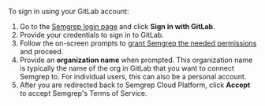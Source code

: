 <!-- Credit to Katie's SCP TOFU overhaul work -->
To sign in using your GitLab account:

1. Go to the [Semgrep login page](https://semgrep.dev/login/) and click **Sign in with GitLab**.
1. Provide your credentials to sign in to GitLab.
1. Follow the on-screen prompts to [grant Semgrep the needed permissions](/semgrep-cloud-platform/getting-started/#requested-permissions-for-github-and-gitlab) and proceed.
1. Provide an **organization name** when prompted. This organization name is typically the name of the org in GitLab that you want to connect Semgrep to. For individual users, this can also be a personal account.
1. After you are redirected back to Semgrep Cloud Platform, click **Accept** to accept Semgrep's Terms of Service.
